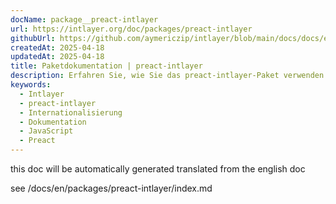 ```yaml
---
docName: package__preact-intlayer
url: https://intlayer.org/doc/packages/preact-intlayer
githubUrl: https://github.com/aymericzip/intlayer/blob/main/docs/docs/en/packages/preact-intlayer/index.md
createdAt: 2025-04-18
updatedAt: 2025-04-18
title: Paketdokumentation | preact-intlayer
description: Erfahren Sie, wie Sie das preact-intlayer-Paket verwenden
keywords:
  - Intlayer
  - preact-intlayer
  - Internationalisierung
  - Dokumentation
  - JavaScript
  - Preact
---
```


this doc will be automatically generated translated from the english doc

see /docs/en/packages/preact-intlayer/index.md
